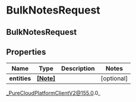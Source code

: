 # BulkNotesRequest

## BulkNotesRequest

## Properties

|Name | Type | Description | Notes|
|------------ | ------------- | ------------- | -------------|
| **entities** | [**[Note]**](Note) |  | [optional] |



_PureCloudPlatformClientV2@155.0.0_
